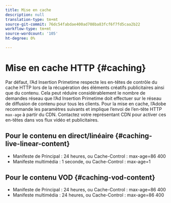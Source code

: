 ```yaml
---
title: Mise en cache
description: null
translation-type: tm+mt
source-git-commit: 76dc54fabdae400ad708ba83fcf6f7fd5caa2b22
workflow-type: tm+mt
source-wordcount: '105'
ht-degree: 0%

---
```



# Mise en cache HTTP {#caching}

Par défaut, l’Ad Insertion Primetime respecte les en-têtes de contrôle du cache HTTP lors de la récupération des éléments créatifs publicitaires ainsi que du contenu.  Cela peut réduire considérablement le nombre de demandes réseau que l’Ad Insertion Primetime doit effectuer sur le réseau de diffusion de contenu pour tous les clients.  Pour la mise en cache, l’Adobe recommande les paramètres suivants et implique l’envoi de l’en-tête HTTP `max-age` à partir du CDN.  Contactez votre représentant CDN pour activer ces en-têtes dans vos flux vidéo et publicitaires.

## Pour le contenu en direct/linéaire {#caching-live-linear-content}

* Manifeste de Principal : 24 heures, ou Cache-Control : max-age=86 400
* Manifeste multimédia : 1 seconde, ou Cache-Control : max-age=1

## Pour le contenu VOD {#caching-vod-content}

* Manifeste de Principal : 24 heures, ou Cache-Control : max-age=86 400
* Manifeste multimédia : 24 heures, ou Cache-Control : max-age=86 400
